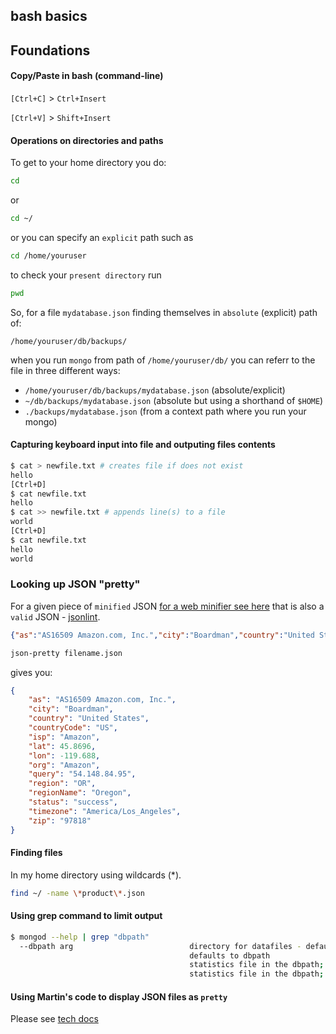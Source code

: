bash basics
---

## Foundations

#### Copy/Paste in bash (command-line)

`[Ctrl+C]` > `Ctrl+Insert`

`[Ctrl+V]` > `Shift+Insert`

#### Operations on directories and paths

To get to your home directory you do:

```bash
cd
```

or 

```bash
cd ~/
```
or you can specify an `explicit` path such as

```bash
cd /home/youruser
```

to check your `present directory` run

```bash
pwd
```

So, for a file `mydatabase.json` finding themselves in `absolute` (explicit) path of:

`/home/youruser/db/backups/`

when you run `mongo` from path of `/home/youruser/db/` you can referr to the file in three different ways:

 * `/home/youruser/db/backups/mydatabase.json` (absolute/explicit)
 * `~/db/backups/mydatabase.json` (absolute but using a shorthand of `$HOME`)
 * `./backups/mydatabase.json` (from a context path where you run your mongo)

#### Capturing keyboard input into file and outputing files contents

```bash
$ cat > newfile.txt # creates file if does not exist
hello 
[Ctrl+D]
$ cat newfile.txt 
hello
$ cat >> newfile.txt # appends line(s) to a file
world
[Ctrl+D]
$ cat newfile.txt 
hello
world
```
### Looking up JSON "pretty"

For a given piece of `minified` JSON [for a web minifier see here](http://www.webtoolkitonline.com/json-minifier.html) that is also a `valid` JSON - [jsonlint](https://jsonlint.com/).

```json
{"as":"AS16509 Amazon.com, Inc.","city":"Boardman","country":"United States","countryCode":"US","isp":"Amazon","lat":45.8696,"lon":-119.688,"org":"Amazon","query":"54.148.84.95","region":"OR","regionName":"Oregon","status":"success","timezone":"America/Los_Angeles","zip":"97818"}
```

```bash
json-pretty filename.json
```

gives you:

```json
{
    "as": "AS16509 Amazon.com, Inc.",
    "city": "Boardman",
    "country": "United States",
    "countryCode": "US",
    "isp": "Amazon",
    "lat": 45.8696,
    "lon": -119.688,
    "org": "Amazon",
    "query": "54.148.84.95",
    "region": "OR",
    "regionName": "Oregon",
    "status": "success",
    "timezone": "America/Los_Angeles",
    "zip": "97818"
}
```

#### Finding files 

In my home directory using wildcards (*).

```bash
find ~/ -name \*product\*.json
```
#### Using grep command to limit output

```bash
$ mongod --help | grep "dbpath"
  --dbpath arg                          directory for datafiles - defaults to 
                                        defaults to dbpath
                                        statistics file in the dbpath; 0 means 
                                        statistics file in the dbpath; 0 means
```


#### Using Martin's code to display JSON files as `pretty`

Please see [tech docs](tech-docs.md)


